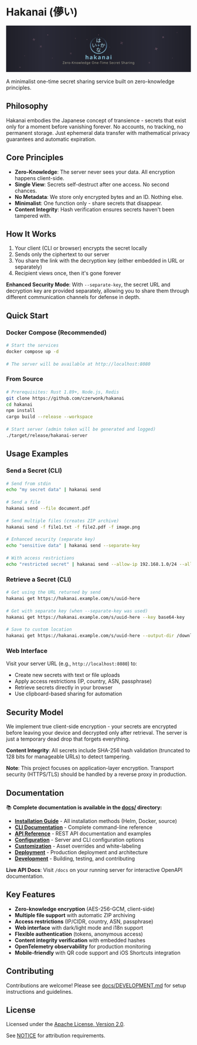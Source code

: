 # Hakanai (儚い)

![Banner](banner.svg)

A minimalist one-time secret sharing service built on zero-knowledge principles.

## Philosophy

Hakanai embodies the Japanese concept of transience - secrets that exist only for a moment before vanishing forever. No accounts, no tracking, no permanent storage. Just ephemeral data transfer with mathematical privacy guarantees and automatic expiration.

## Core Principles

- **Zero-Knowledge**: The server never sees your data. All encryption happens client-side.
- **Single View**: Secrets self-destruct after one access. No second chances.
- **No Metadata**: We store only encrypted bytes and an ID. Nothing else.
- **Minimalist**: One function only - share secrets that disappear.
- **Content Integrity**: Hash verification ensures secrets haven't been tampered with.

## How It Works

1. Your client (CLI or browser) encrypts the secret locally
2. Sends only the ciphertext to our server
3. You share the link with the decryption key (either embedded in URL or separately)
4. Recipient views once, then it's gone forever

**Enhanced Security Mode**: With `--separate-key`, the secret URL and decryption key are provided separately, allowing you to share them through different communication channels for defense in depth.

## Quick Start

### Docker Compose (Recommended)

```bash
# Start the services
docker compose up -d

# The server will be available at http://localhost:8080
```

### From Source

```bash
# Prerequisites: Rust 1.89+, Node.js, Redis
git clone https://github.com/czerwonk/hakanai
cd hakanai
npm install
cargo build --release --workspace

# Start server (admin token will be generated and logged)
./target/release/hakanai-server
```

## Usage Examples

### Send a Secret (CLI)

```bash
# Send from stdin
echo "my secret data" | hakanai send

# Send a file
hakanai send --file document.pdf

# Send multiple files (creates ZIP archive)
hakanai send -f file1.txt -f file2.pdf -f image.png

# Enhanced security (separate key)
echo "sensitive data" | hakanai send --separate-key

# With access restrictions
echo "restricted secret" | hakanai send --allow-ip 192.168.1.0/24 --allow-country US
```

### Retrieve a Secret (CLI)

```bash
# Get using the URL returned by send
hakanai get https://hakanai.example.com/s/uuid-here

# Get with separate key (when --separate-key was used)
hakanai get https://hakanai.example.com/s/uuid-here --key base64-key

# Save to custom location
hakanai get https://hakanai.example.com/s/uuid-here --output-dir /downloads/
```

### Web Interface

Visit your server URL (e.g., `http://localhost:8080`) to:
- Create new secrets with text or file uploads
- Apply access restrictions (IP, country, ASN, passphrase)
- Retrieve secrets directly in your browser
- Use clipboard-based sharing for automation

## Security Model

We implement true client-side encryption - your secrets are encrypted before leaving your device and decrypted only after retrieval. The server is just a temporary dead drop that forgets everything.

**Content Integrity**: All secrets include SHA-256 hash validation (truncated to 128 bits for manageable URLs) to detect tampering.

**Note**: This project focuses on application-layer encryption. Transport security (HTTPS/TLS) should be handled by a reverse proxy in production.

## Documentation

📚 **Complete documentation is available in the [docs/](docs/) directory:**

- **[Installation Guide](docs/INSTALLATION.md)** - All installation methods (Helm, Docker, source)
- **[CLI Documentation](docs/CLI.md)** - Complete command-line reference
- **[API Reference](docs/API.md)** - REST API documentation and examples
- **[Configuration](docs/CONFIGURATION.md)** - Server and CLI configuration options
- **[Customization](docs/CUSTOMIZATION.md)** - Asset overrides and white-labeling
- **[Deployment](docs/DEPLOYMENT.md)** - Production deployment and architecture
- **[Development](docs/DEVELOPMENT.md)** - Building, testing, and contributing

**Live API Docs**: Visit `/docs` on your running server for interactive OpenAPI documentation.

## Key Features

- **Zero-knowledge encryption** (AES-256-GCM, client-side)
- **Multiple file support** with automatic ZIP archiving
- **Access restrictions** (IP/CIDR, country, ASN, passphrase)
- **Web interface** with dark/light mode and i18n support
- **Flexible authentication** (tokens, anonymous access)
- **Content integrity verification** with embedded hashes
- **OpenTelemetry observability** for production monitoring
- **Mobile-friendly** with QR code support and iOS Shortcuts integration

## Contributing

Contributions are welcome! Please see [docs/DEVELOPMENT.md](docs/DEVELOPMENT.md) for setup instructions and guidelines.

## License

Licensed under the [Apache License, Version 2.0](LICENSE).

See [NOTICE](NOTICE) for attribution requirements.